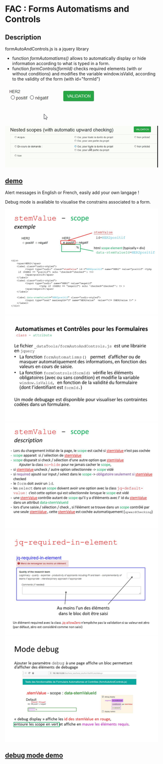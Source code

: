 # FAC : Forms Automatisms and Controls

## Description

formAutoAndControls.js is a jquery library
* function _formAutomatisms()_ allows to automatically display or hide information according to what is typed in a form.
* function _formControls(formId)_ checks required elements (with or without conditions) and modifies the variable window.isValid, according to the validity of the form (with id="formId") 

![default](https://github.com/v2belleville/fac/blob/master/img/default.gif) ![nested](https://github.com/v2belleville/fac/blob/master/img/nested.1.gif)

## <a href="http://v2belleville.eu/demos/formTestFAC.php" target="_blank">demo</a>

Alert messages in English or French, easily add your own langage !

Debug mode is available to visualise the constrains associated to a form.

![diapo 2](https://github.com/v2belleville/fac/blob/master/img/Diapositive2.jpg)
![diapo 1](https://github.com/v2belleville/fac/blob/master/img/Diapositive1.jpg)
![diapo 3](https://github.com/v2belleville/fac/blob/master/img/Diapositive3.JPG)
![diapo 4](https://github.com/v2belleville/fac/blob/master/img/Diapositive4.JPG)
![diapo 5](https://github.com/v2belleville/fac/blob/master/img/Diapositive5.jpg)

## <a href="http://v2belleville.eu/demos/formTestFAC.php?debug=" target="_blank">debug mode demo</a>
